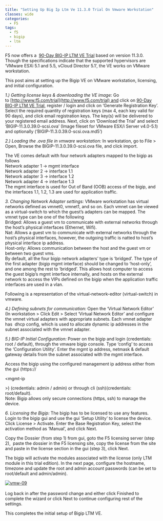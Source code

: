 ```yaml
---
title: "Setting Up Big Ip Ltm Ve 11.3.0 Trial On Vmware Workstation"
classes: wide
categories:
  - F5
tags:
  - f5
  - bigip
  - ltm
---
```


F5 now offers a  [90-Day BIG-IP LTM VE Trial](https://www.f5.com/trial/big-ip-ltm-virtual-edition.php) based on version 11.3.0. Though the specifications indicate that the supported hypervisors are ‘VMware ESXi 5.1 and 5.5, vCloud Director 5.1’, the VE works on VMware workstation.

This post aims at setting up the Bigip VE on VMware workstation, licensing, and initial configuration.

_1.) Getting license keys & downloading the VE image:_ Go to [http://www.f5.com/trial](http://www.f5.com/trial) and click on [90-Day BIG-IP LTM VE Trial](https://www.f5.com/trial/big-ip-ltm-virtual-edition.php), register / login and click on ‘Generate Registration Key’. Select the required quantity of registration keys (max 4, each key valid for 90 days), and click email registration keys. The key(s) will be delivered to your registered email address. Next, click on ‘Download the Trial’ and select ‘BIGIP-11.3.0.39.0-scsi.ova’ (Image fileset for VMware ESX/i Server v4.0-5.1) and optionally (‘BIGIP-11.3.0.39.0-scsi.ova.md5’)

_2.) Loading the .ova file in vmware workstation:_ In workstation, go to File &gt; Open, Browse the BIGIP-11.3.0.39.0-scsi.ova file, and click import.

The VE comes default with four network adapters mapped to the bigip as follows  
Network adapter 1 -&gt; mgmt interface  
Network adapter 2 -&gt; interface 1.1  
Network adapter 3 -&gt; interface 1.2  
Network adapter 4 -&gt; interface 1.3  
The mgmt interface is used for Out of Band (OOB) access of the bigip, and the interfaces 1.1, 1.2, 1.3 are used for application traffic.

_3. Changing Network Adapter settings:_ VMware workstation has virtual networks defined as vmnet0, vmnet1, and so on. Each vmnet can be viewed as a virtual-switch to which the guest’s adapters can be mapped. The vmnet type can be one of the following  
Bridged: Allows a guest vm to communicate with external networks through the host’s physical interfaces (Ethernet, Wifi).  
Nat: Allows a guest vm to communicate with external networks through the host’s physical interfaces, however, the outgoing traffic is natted to host’s physical interface ip address.  
Host-only: Allows communication between the host and the guest vm or between two guest vms.  
By default, all the four bigip network adapters’ type is ‘bridged’. The type of the first adapter (bigip mgmt interface) should be changed to ‘host-only’, and one among the rest to ‘bridged’. This allows host computer to access the guest bigip’s mgmt interface internally, and hosts on the external network to access the VIPs defined on the bigip when the application traffic interfaces are used in a vlan.

Following is a representation of the virtual-network-editor (virtual-switch) in vmware.

_4.) Defining subnets for communication:_ Open the ‘Virtual Network Editor’ (In workstation &gt; Click Edit &gt; Select ‘Virtual Network Editor’ and configure the vmnet virtual adapters with appropriate subnets. Each vmnet adapter has  dhcp config, which is used to allocate dynamic ip addresses in the subnet associated with the vmnet adapter.

_5.) BIG-IP Initial Configuration:_ Power on the bigip and login (credentials: root / default), through the vmware bigip console. Type ‘config’ to access the ‘Configuration Utility’. Enter the mgmt ip address, netmask & default gateway details from the subnet associated with the mgmt interface.

Access the bigip using the configured management ip address either from the gui (https://

&lt;mgmt-ip

&gt;) (credentials: admin / admin) or through cli (ssh)(credentials: root/default).  
Note: Bigip allows only secure connections (https, ssh) to manage the device.

_6. Licensing the Bigip:_ The bigip has to be licensed to use any features. Login to the bigip gui and use the gui ‘Setup Utility’ to license the device. Click License &gt; Activate. Enter the Base Registration Key, select the activation method as ‘Manual’, and click Next.

Copy the Dossier (from step 1) from gui, goto the F5 licensing server (step 2),  paste the dossier in the F5 licensing site, copy the license from the site and paste in the license section in the gui (step 3), click Next.

The bigip will activate the modules associated with the license (only LTM module in this trial edition). In the next page, configure the hostname, timezone and update the root and admin account passwords (can be set to root/default and admin/admin).

[![vmw-09](https://chaitraio.files.wordpress.com/2015/10/vmw-09.png?w=300&h=159)](https://chaitraio.files.wordpress.com/2015/10/vmw-09.png)[  
](https://packetlogic.files.wordpress.com/2014/07/screenshot-6.png)  
Log back in after the password change and either click Finished to complete the wizard or click Next to continue configuring rest of the settings.

This completes the initial setup of Bigip LTM VE.
